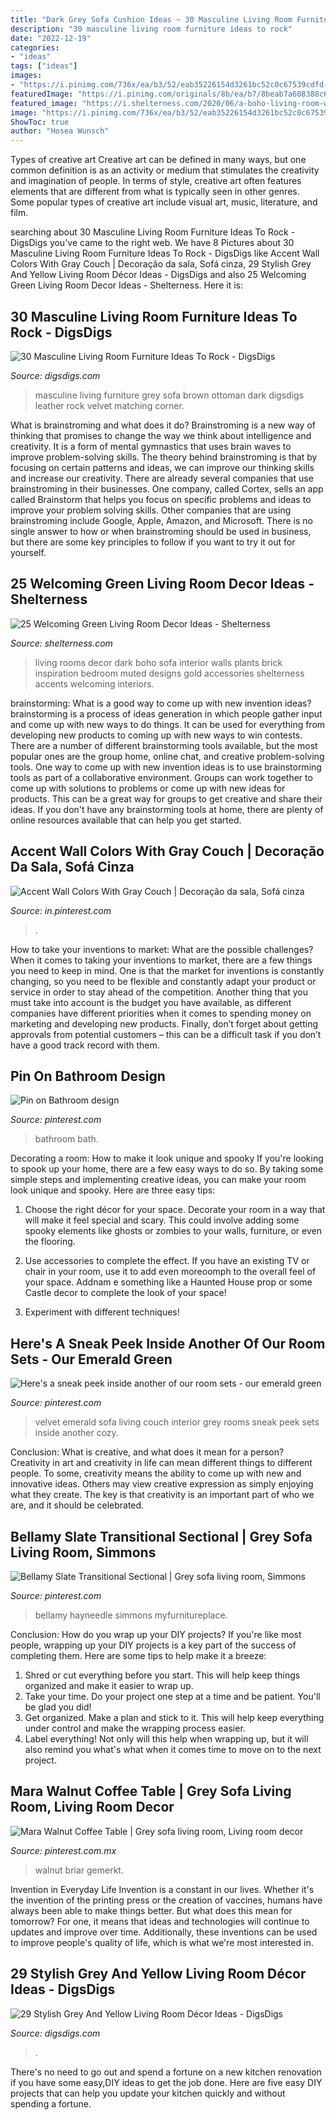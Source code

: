 ```yaml
---
title: "Dark Grey Sofa Cushion Ideas ~ 30 Masculine Living Room Furniture Ideas To Rock"
description: "30 masculine living room furniture ideas to rock"
date: "2022-12-19"
categories:
- "ideas"
tags: ["ideas"]
images:
- "https://i.pinimg.com/736x/ea/b3/52/eab35226154d3261bc52c0c67539cdfd--bathroom-bath-family-bathroom.jpg"
featuredImage: "https://i.pinimg.com/originals/8b/ea/b7/8beab7a608388c6d700112ba6a274292.jpg"
featured_image: "https://i.shelterness.com/2020/06/a-boho-living-room-with-a-black-brick-wall-and-green-walls-a-muted-grene-sofa-potted-plants-and-boho-accessories-and-details.jpg"
image: "https://i.pinimg.com/736x/ea/b3/52/eab35226154d3261bc52c0c67539cdfd--bathroom-bath-family-bathroom.jpg"
ShowToc: true
author: "Hosea Wunsch"
---
```



Types of creative art
Creative art can be defined in many ways, but one common definition is as an activity or medium that stimulates the creativity and imagination of people. In terms of style, creative art often features elements that are different from what is typically seen in other genres. Some popular types of creative art include visual art, music, literature, and film.

	

		
searching about 30 Masculine Living Room Furniture Ideas To Rock - DigsDigs you've came to the right web. We have 8 Pictures about 30 Masculine Living Room Furniture Ideas To Rock - DigsDigs like Accent Wall Colors With Gray Couch | Decoração da sala, Sofá cinza, 29 Stylish Grey And Yellow Living Room Décor Ideas - DigsDigs and also 25 Welcoming Green Living Room Decor Ideas - Shelterness. Here it is:
		
    
## 30 Masculine Living Room Furniture Ideas To Rock - DigsDigs

<img loading=lazy src="https://www.digsdigs.com/photos/2017/03/10-a-brown-uphosltered-sofa-a-leather-lounger-and-a-dark-grey-ottoman.jpg" onerror="this.onerror=null;this.src='https://tse2.mm.bing.net/th?id=OIP.XAMm-Za6G9EmQ_BWNjqAygHaKT&amp;pid=15.1';" alt="30 Masculine Living Room Furniture Ideas To Rock - DigsDigs">

_Source: digsdigs.com_

>masculine living furniture grey sofa brown ottoman dark digsdigs leather rock velvet matching corner. 

	

What is brainstroming and what does it do?
Brainstroming is a new way of thinking that promises to change the way we think about intelligence and creativity. It is a form of mental gymnastics that uses brain waves to improve problem-solving skills. The theory behind brainstroming is that by focusing on certain patterns and ideas, we can improve our thinking skills and increase our creativity.
There are already several companies that use brainstroming in their businesses. One company, called Cortex, sells an app called Brainstorm that helps you focus on specific problems and ideas to improve your problem solving skills. Other companies that are using brainstroming include Google, Apple, Amazon, and Microsoft. There is no single answer to how or when brainstroming should be used in business, but there are some key principles to follow if you want to try it out for yourself.

    
## 25 Welcoming Green Living Room Decor Ideas - Shelterness

<img loading=lazy src="https://i.shelterness.com/2020/06/a-boho-living-room-with-a-black-brick-wall-and-green-walls-a-muted-grene-sofa-potted-plants-and-boho-accessories-and-details.jpg" onerror="this.onerror=null;this.src='https://tse4.mm.bing.net/th?id=OIP.zm2R0BR2SxgcszXxF84t2AHaJ4&amp;pid=15.1';" alt="25 Welcoming Green Living Room Decor Ideas - Shelterness">

_Source: shelterness.com_

>living rooms decor dark boho sofa interior walls plants brick inspiration bedroom muted designs gold accessories shelterness accents welcoming interiors. 

	

brainstorming: What is a good way to come up with new invention ideas?
brainstorming is a process of ideas generation in which people gather input and come up with new ways to do things. It can be used for everything from developing new products to coming up with new ways to win contests. There are a number of different brainstorming tools available, but the most popular ones are the group home, online chat, and creative problem-solving tools. 
One way to come up with new invention ideas is to use brainstorming tools as part of a collaborative environment. Groups can work together to come up with solutions to problems or come up with new ideas for products. This can be a great way for groups to get creative and share their ideas. If you don't have any brainstorming tools at home, there are plenty of online resources available that can help you get started.

    
## Accent Wall Colors With Gray Couch | Decoração Da Sala, Sofá Cinza

<img loading=lazy src="https://i.pinimg.com/736x/58/2e/3e/582e3e2638aea2c26cd26771d8d7e0db.jpg" onerror="this.onerror=null;this.src='https://tse4.mm.bing.net/th?id=OIP.eg46psA0yU4INvdY3Rh83gHaFj&amp;pid=15.1';" alt="Accent Wall Colors With Gray Couch | Decoração da sala, Sofá cinza">

_Source: in.pinterest.com_

>. 

	

How to take your inventions to market: What are the possible challenges?
When it comes to taking your inventions to market, there are a few things you need to keep in mind. One is that the market for inventions is constantly changing, so you need to be flexible and constantly adapt your product or service in order to stay ahead of the competition. Another thing that you must take into account is the budget you have available, as different companies have different priorities when it comes to spending money on marketing and developing new products. Finally, don’t forget about getting approvals from potential customers – this can be a difficult task if you don’t have a good track record with them.

    
## Pin On Bathroom Design

<img loading=lazy src="https://i.pinimg.com/736x/ea/b3/52/eab35226154d3261bc52c0c67539cdfd--bathroom-bath-family-bathroom.jpg" onerror="this.onerror=null;this.src='https://tse1.mm.bing.net/th?id=OIP.hbpqd1q8ynUcMtt8p3h9egHaLH&amp;pid=15.1';" alt="Pin on Bathroom design">

_Source: pinterest.com_

>bathroom bath. 

	

Decorating a room: How to make it look unique and spooky
If you're looking to spook up your home, there are a few easy ways to do so. By taking some simple steps and implementing creative ideas, you can make your room look unique and spooky. Here are three easy tips:
1. Choose the right décor for your space. Decorate your room in a way that will make it feel special and scary. This could involve adding some spooky elements like ghosts or zombies to your walls, furniture, or even the flooring.

2. Use accessories to complete the effect. If you have an existing TV or chair in your room, use it to add even moreoomph to the overall feel of your space. Addnam e something like a Haunted House prop or some Castle decor to complete the look of your space!

3. Experiment with different techniques!

    
## Here&#039;s A Sneak Peek Inside Another Of Our Room Sets - Our Emerald Green

<img loading=lazy src="https://i.pinimg.com/originals/8b/ea/b7/8beab7a608388c6d700112ba6a274292.jpg" onerror="this.onerror=null;this.src='https://tse3.mm.bing.net/th?id=OIP.8Mhgq2qwGIEyCyMoYWyOVAHaJ4&amp;pid=15.1';" alt="Here&#039;s a sneak peek inside another of our room sets - our emerald green">

_Source: pinterest.com_

>velvet emerald sofa living couch interior grey rooms sneak peek sets inside another cozy. 

	

Conclusion: What is creative, and what does it mean for a person?
Creativity in art and creativity in life can mean different things to different people. To some, creativity means the ability to come up with new and innovative ideas. Others may view creative expression as simply enjoying what they create. The key is that creativity is an important part of who we are, and it should be celebrated.

    
## Bellamy Slate Transitional Sectional | Grey Sofa Living Room, Simmons

<img loading=lazy src="https://i.pinimg.com/736x/cf/12/47/cf1247db316ab857b47e4b7c507c8932.jpg" onerror="this.onerror=null;this.src='https://tse4.mm.bing.net/th?id=OIP.4l1CcXz5tWihbJCcpnjR4gHaHa&amp;pid=15.1';" alt="Bellamy Slate Transitional Sectional | Grey sofa living room, Simmons">

_Source: pinterest.com_

>bellamy hayneedle simmons myfurnitureplace. 

	

Conclusion: How do you wrap up your DIY projects?
If you're like most people, wrapping up your DIY projects is a key part of the success of completing them. Here are some tips to help make it a breeze:
1) Shred or cut everything before you start. This will help keep things organized and make it easier to wrap up.
2) Take your time. Do your project one step at a time and be patient. You'll be glad you did!
3) Get organized. Make a plan and stick to it. This will help keep everything under control and make the wrapping process easier.
4) Label everything! Not only will this help when wrapping up, but it will also remind you what's what when it comes time to move on to the next project.

    
## Mara Walnut Coffee Table | Grey Sofa Living Room, Living Room Decor

<img loading=lazy src="https://i.pinimg.com/736x/2c/58/e8/2c58e81512e6ad1c9dd06fde52cd8711.jpg" onerror="this.onerror=null;this.src='https://tse1.mm.bing.net/th?id=OIP.uBEEPlkuX8DGQ6N88dZACQHaHa&amp;pid=15.1';" alt="Mara Walnut Coffee Table | Grey sofa living room, Living room decor">

_Source: pinterest.com.mx_

>walnut briar gemerkt. 

	

Invention in Everyday Life
Invention is a constant in our lives. Whether it's the invention of the printing press or the creation of vaccines, humans have always been able to make things better. But what does this mean for tomorrow? For one, it means that ideas and technologies will continue to updates and improve over time. Additionally, these inventions can be used to improve people's quality of life, which is what we're most interested in.

    
## 29 Stylish Grey And Yellow Living Room Décor Ideas - DigsDigs

<img loading=lazy src="https://www.digsdigs.com/photos/2016/09/09-modern-living-room-with-a-grey-sofa-yellow-pillows-a-table-and-an-artwork.jpg" onerror="this.onerror=null;this.src='https://tse4.mm.bing.net/th?id=OIP.04c0Qn_Cj8X0Q5VhLTyihwHaLf&amp;pid=15.1';" alt="29 Stylish Grey And Yellow Living Room Décor Ideas - DigsDigs">

_Source: digsdigs.com_

>. 

	

There's no need to go out and spend a fortune on a new kitchen renovation if you have some easy,DIY ideas to get the job done. Here are five easy DIY projects that can help you update your kitchen quickly and without spending a fortune.

